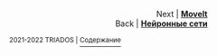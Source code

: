
<p align="right">Next | <b><a href="moveit.md">MoveIt</a></b>
<br/>
Back | <b><a href="object_detection">Нейронные сети</a></b></p>

<p align="right">
<p align="center"><sup>2021-2022 TRIADOS | </sup><a href="../README.md#содержание"><sup>Содержание</sup></a></p>
